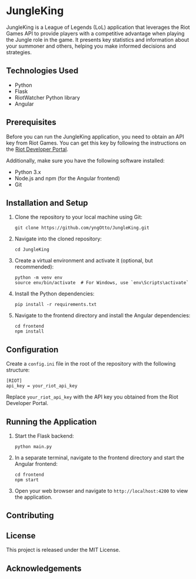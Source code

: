 # JungleKing

JungleKing is a League of Legends (LoL) application that leverages the Riot Games API to provide players with a competitive advantage when playing the Jungle role in the game. It presents key statistics and information about your summoner and others, helping you make informed decisions and strategies.

## Technologies Used

- Python
- Flask
- RiotWatcher Python library
- Angular

## Prerequisites

Before you can run the JungleKing application, you need to obtain an API key from Riot Games. You can get this key by following the instructions on the [Riot Developer Portal](https://developer.riotgames.com/).

Additionally, make sure you have the following software installed:

- Python 3.x
- Node.js and npm (for the Angular frontend)
- Git

## Installation and Setup

1. Clone the repository to your local machine using Git:  
   ```
   git clone https://github.com/yngOtto/JungleKing.git
   ```

2. Navigate into the cloned repository:  
   ```
   cd JungleKing
   ```

3. Create a virtual environment and activate it (optional, but recommended):  
   ```
   python -m venv env
   source env/bin/activate  # For Windows, use `env\Scripts\activate`
   ```

4. Install the Python dependencies:  
   ```
   pip install -r requirements.txt
   ```

5. Navigate to the frontend directory and install the Angular dependencies:  
   ```
   cd frontend
   npm install
   ```

## Configuration

Create a `config.ini` file in the root of the repository with the following structure:

```
[RIOT]
api_key = your_riot_api_key
```

Replace `your_riot_api_key` with the API key you obtained from the Riot Developer Portal.

## Running the Application

1. Start the Flask backend:  
   ```
   python main.py
   ```

2. In a separate terminal, navigate to the frontend directory and start the Angular frontend:  
   ```
   cd frontend
   npm start
   ```

3. Open your web browser and navigate to `http://localhost:4200` to view the application.

## Contributing


## License

This project is released under the MIT License.

## Acknowledgements


